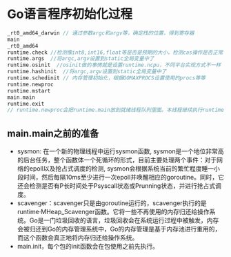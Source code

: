 # Go语言程序初始化过程

```go
_rt0_amd64_darwin // 通过参数argc和argv等，确定栈的位置，得到寄存器
main
_rt0_amd64
runtime.check //检测像int8,int16,float等是否是预期的大小，检测cas操作是否正常
runtime.args  //将argc,argv设置到static全局变量中了
runtime.osinit  //osinit做的事情就是设置runtime.ncpu，不同平台实现方式不一样
runtime.hashinit  //将argc,argv设置到static全局变量中了
runtime.schedinit // 内存管理初始化，根据GOMAXPROCS设置使用的procs等等
runtime.newproc 
runtime.mstart
main.main
runtime.exit
// runtime.newproc会把runtime.main放到就绪线程队列里面。本线程继续执行runtime.mstart，m意思是machine。runtime.mstart会调用到调度函数schedule, schedule函数绝不返回，它会根据当前线程队列中线程状态挑选一个来运行。由于当前只有这一个goroutine，它会被调度，然后就到了runtime.main函数中来，runtime.main会调用用户的main函数，即main.main从此进入用户代码。
```

## main.main之前的准备

- sysmon: 在一个新的物理线程中运行sysmon函数, sysmon是一个地位非常高的后台任务，整个函数体一个死循环的形式，目前主要处理两个事件：对于网络的epoll以及抢占式调度的检测, sysmon会根据系统当前的繁忙程度睡一小段时间，然后每隔10ms至少进行一次epoll并唤醒相应的goroutine。同时，它还会检测是否有P长时间处于Psyscall状态或Prunning状态，并进行抢占式调度。
- scavenger：scavenger只是由goroutine运行的，scavenger执行的是runtime·MHeap_Scavenger函数。它将一些不再使用的内存归还给操作系统。Go是一门垃圾回收的语言，垃圾回收会在系统运行过程中被触发，内存会被归还到Go的内存管理系统中，Go的内存管理是基于内存池进行重用的，而这个函数会真正地将内存归还给操作系统。
- main.init，每个包的init函数会在包使用之前先执行。